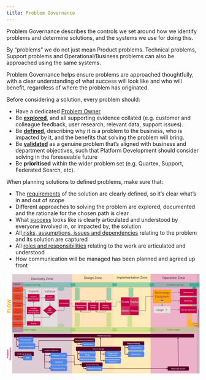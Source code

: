 ```yaml
---
title: Problem Governance
---
```


Problem Governance describes the controls we set around how we identify problems and determine solutions, and the systems we use for doing this.

By “problems” we do not just mean Product problems. Technical problems, Support problems and Operational/Business problems can also be approached using the same systems.

Problem Governance helps ensure problems are approached thoughtfully, with a clear understanding of what success will look like and who will benefit, regardless of where the problem has originated.

Before considering a solution, every problem should:

 -	Have a dedicated [Problem Owner](../../Problem-Ownership/#problem-owner)
 -	Be [**explored**](Research-and-Exploration.md), and all supporting evidence collated (e.g. customer and colleague feedback, user research, relevant data,  support issues).
 -	Be [**defined**](Problem-Definition.md), describing why it is a problem to the business, who is impacted by it, and the benefits that solving the problem will bring.
 -	Be [**validated**](Problem-Definition.md#components-of-defining-a-problem) as a genuine problem that’s aligned with business and department objectives, such that Platform Development should consider solving in the foreseeable future
 -	Be **prioritised** within the wider problem set (e.g. Quartex, Support, Federated Search, etc).

When planning solutions to defined problems, make sure that:

-	The [requirements](Requirements-Definition.md) of the solution are clearly defined, so it’s clear what’s in and out of scope
-	Different approaches to solving the problem are explored, documented and the rationale for the chosen path is clear
-	What [success](Measuring-Success.md) looks like is clearly articulated and understood by everyone involved in, or impacted by, the solution
-	All[ risks, assumptions, issues and dependencies](RAID-management.md) relating to the problem and its solution are captured
-	All [roles and responsibilities](../Delivery-Governance/Responsibility-Assignment.md) relating to the work are articulated and understood
-	How communication will be managed has been planned and agreed up front

![Problem Governance](../../assets/Problem-Governance.png)